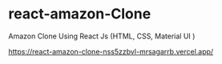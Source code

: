 # react-amazon-Clone
Amazon Clone  Using React Js (HTML, CSS, Material UI )


https://react-amazon-clone-nss5zzbvl-mrsagarrb.vercel.app/
